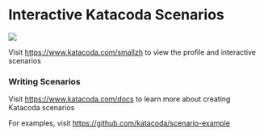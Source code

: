 # Interactive Katacoda Scenarios

[![](http://shields.katacoda.com/katacoda/smallzh/count.svg)](https://www.katacoda.com/smallzh "Get your profile on Katacoda.com")

Visit https://www.katacoda.com/smallzh to view the profile and interactive scenarios

### Writing Scenarios
Visit https://www.katacoda.com/docs to learn more about creating Katacoda scenarios

For examples, visit https://github.com/katacoda/scenario-example

